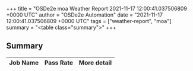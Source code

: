 +++
title = "OSDe2e moa Weather Report 2021-11-17 12:00:41.037506809 +0000 UTC"
author = "OSDe2e Automation"
date = "2021-11-17 12:00:41.037506809 +0000 UTC"
tags = ["weather-report", "moa"]
summary = "<table class=\"summary\"></table>"
+++
## Summary

| Job Name | Pass Rate | More detail |
|----------|-----------|-------------|




